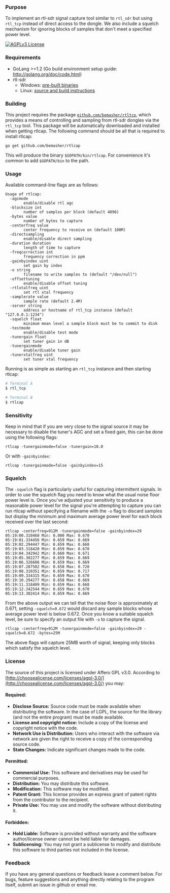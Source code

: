 ### Purpose
To implement an rtl-sdr signal capture tool similar to `rtl_sdr` but using `rtl_tcp` instead of direct access to the dongle. We also include a squelch mechanism for ignoring blocks of samples that don't meet a specified power level.

[![AGPLv3 License](http://img.shields.io/badge/license-AGPLv3-blue.svg?style=flat)](http://choosealicense.com/licenses/agpl-3.0/)

### Requirements
 * GoLang >=1.2 (Go build environment setup guide: http://golang.org/doc/code.html)
 * rtl-sdr
   * Windows: [pre-built binaries](http://sdr.osmocom.org/trac/attachment/wiki/rtl-sdr/RelWithDebInfo.zip)
   * Linux: [source and build instructions](http://sdr.osmocom.org/trac/wiki/rtl-sdr)

### Building
This project requires the package [`github.com/bemasher/rtltcp`](http://godoc.org/github.com/bemasher/rtltcp), which provides a means of controlling and sampling from rtl-sdr dongles via the `rtl_tcp` tool. This package will be automatically downloaded and installed when getting rtlcap. The following command should be all that is required to install rtlcap:

	go get github.com/bemasher/rtlcap

This will produce the binary `$GOPATH/bin/rtlcap`. For convenience it's common to add `$GOPATH/bin` to the path.

### Usage
Available command-line flags are as follows:

```
Usage of rtlcap:
  -agcmode
    	enable/disable rtl agc
  -blocksize int
    	number of samples per block (default 4096)
  -bytes value
    	number of bytes to capture
  -centerfreq value
    	center frequency to receive on (default 100M)
  -directsampling
    	enable/disable direct sampling
  -duration duration
    	length of time to capture
  -freqcorrection int
    	frequency correction in ppm
  -gainbyindex uint
    	set gain by index
  -o string
    	filename to write samples to (default "/dev/null")
  -offsettuning
    	enable/disable offset tuning
  -rtlxtalfreq uint
    	set rtl xtal frequency
  -samplerate value
    	sample rate (default 2.4M)
  -server string
    	address or hostname of rtl_tcp instance (default "127.0.0.1:1234")
  -squelch float
    	minimum mean level a sample block must be to commit to disk
  -testmode
    	enable/disable test mode
  -tunergain float
    	set tuner gain in dB
  -tunergainmode
    	enable/disable tuner gain
  -tunerxtalfreq uint
    	set tuner xtal frequency
```

Running is as simple as starting an `rtl_tcp` instance and then starting rtlcap:

```bash
# Terminal A
$ rtl_tcp

# Terminal B
$ rtlcap
```

### Sensitivity
Keep in mind that if you are very close to the signal source it may be necessary to disable the tuner's AGC and set a fixed gain, this can be done using the following flags:

```
rtlcap -tunergainmode=false -tunergain=10.0
```

Or with `-gainbyindex`:

```
rtlcap -tunergainmode=false -gainbyindex=15
```

### Squelch
The `-squelch` flag is particularly useful for capturing intermittent signals. In order to use the squelch flag you need to know what the usual noise floor power level is. Once you've adjusted your sensitivity to produce a reasonable power level for the signal you're attempting to capture you can run rtlcap without specifying a filename with the `-o` flag to discard samples but display the minimum and maximum average power level for each block received over the last second:

```
rtlcap -centerfreq=912M -tunergainmode=false -gainbyindex=29
05:19:00.310460 Min: 0.000 Max: 0.670
05:19:01.334456 Min: 0.659 Max: 0.669
05:19:02.294447 Min: 0.659 Max: 0.668
05:19:03.318420 Min: 0.659 Max: 0.670
05:19:04.342942 Min: 0.660 Max: 0.671
05:19:05.302277 Min: 0.659 Max: 0.669
05:19:06.326606 Min: 0.659 Max: 0.669
05:19:07.287502 Min: 0.658 Max: 0.720
05:19:08.310351 Min: 0.659 Max: 0.717
05:19:09.334315 Min: 0.659 Max: 0.670
05:19:10.294277 Min: 0.658 Max: 0.669
05:19:11.318409 Min: 0.659 Max: 0.668
05:19:12.342544 Min: 0.659 Max: 0.670
05:19:13.302414 Min: 0.659 Max: 0.669
```

From the above output we can tell that the noise floor is approximately at 0.671, setting `-squelch=0.672` would discard any sample blocks whose average power level is below 0.672. Once you know a suitable squelch level, be sure to specify an output file with `-o` to capture the signal.

```
rtlcap -centerfreq=912M -tunergainmode=false -gainbyindex=29 -squelch=0.672 -bytes=25M
```

The above flags will capture 25MB worth of signal, keeping only blocks which satisfy the squelch level.

### License
The source of this project is licensed under Affero GPL v3.0. According to [http://choosealicense.com/licenses/agpl-3.0/](http://choosealicense.com/licenses/agpl-3.0/) you may:

#### Required:

 * **Disclose Source:** Source code must be made available when distributing the software. In the case of LGPL, the source for the library (and not the entire program) must be made available.
 * **License and copyright notice:** Include a copy of the license and copyright notice with the code.
 * **Network Use is Distribution:** Users who interact with the software via network are given the right to receive a copy of the corresponding source code.
 * **State Changes:** Indicate significant changes made to the code.

#### Permitted:

 * **Commercial Use:** This software and derivatives may be used for commercial purposes.
 * **Distribution:** You may distribute this software.
 * **Modification:** This software may be modified.
 * **Patent Grant:** This license provides an express grant of patent rights from the contributor to the recipient.
 * **Private Use:** You may use and modify the software without distributing it.

#### Forbidden:

 * **Hold Liable:** Software is provided without warranty and the software author/license owner cannot be held liable for damages.
 * **Sublicensing:** You may not grant a sublicense to modify and distribute this software to third parties not included in the license.

### Feedback
If you have any general questions or feedback leave a comment below. For bugs, feature suggestions and anything directly relating to the program itself, submit an issue in github or email me.
